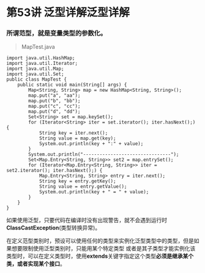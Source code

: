 # 第53讲 泛型详解泛型详解

### 所谓范型，就是变量类型的参数化。

> MapTest.java

    import java.util.HashMap;
    import java.util.Iterator;
    import java.util.Map;
    import java.util.Set;
    public class MapTest {
    	public static void main(String[] args) {
    		Map<String, String> map = new HashMap<String, String>();
    		map.put("a", "aa");
    		map.put("b", "bb");
    		map.put("c", "cc");
    		map.put("d", "dd");
    		Set<String> set = map.keySet();
    		for (Iterator<String> iter = set.iterator(); iter.hasNext();) {
    			String key = iter.next();
    			String value = map.get(key);
    			System.out.println(key + ":" + value);
    		}
    		System.out.println("--------------------------------");
    		Set<Map.Entry<String, String>> set2 = map.entrySet();
    		for (Iterator<Map.Entry<String, String>> iter = set2.iterator(); iter.hasNext();) {
    			Map.Entry<String, String> entry = iter.next();
    			String key = entry.getKey();
    			String value = entry.getValue();
    			System.out.println(key + " = " + value);
    		}
    	}
    }

如果使用泛型，只要代码在编译时没有出现警告，就不会遇到运行时**ClassCastException**(类型转换异常)。

在定义范型类别时，预设可以使用任何的类型来实例化泛型类型中的类型，但是如果想要限制使用泛型类别时，只能用某个特定类型
或者是其子类型才能实例化该类型时，可以在定义类型时，使用**extends**关键字指定这个类型**必须是继承某个类，或者实现某个接口**。































